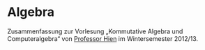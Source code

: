 <h1>Algebra</h1>

Zusammenfassung zur Vorlesung &bdquo;Kommutative Algebra und Computeralgebra&ldquo; von <a href="http://alg.math.uni-augsburg.de/mitarbeiter/mhien">Professor Hien</a> im Wintersemester 2012/13.